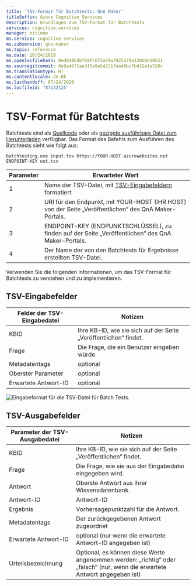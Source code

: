 ```yaml
---
title: 'TSV-Format für Batchtests: QnA Maker'
titleSuffix: Azure Cognitive Services
description: Grundlagen zum TSV-Format für Batchtests
services: cognitive-services
manager: nitinme
ms.service: cognitive-services
ms.subservice: qna-maker
ms.topic: reference
ms.date: 10/24/2019
ms.openlocfilehash: 0ed948b4bf69fc672a59a7825279a12868d10521
ms.sourcegitcommit: 0e8a4671aa3f5a9a54231fea48bcfb432a1e528c
ms.translationtype: HT
ms.contentlocale: de-DE
ms.lasthandoff: 07/24/2020
ms.locfileid: "87132125"
---
```

# <a name="batch-testing-tsv-format"></a>TSV-Format für Batchtests

Batchtests sind als [Quellcode](https://github.com/Azure-Samples/cognitive-services-qnamaker-csharp/tree/master/documentation-samples/batchtesting) oder als [gezippte ausführbare Datei zum Herunterladen](https://aka.ms/qna_btzip) verfügbar. Das Format des Befehls zum Ausführen des Batchtests sieht wie folgt aus:

```console
batchtesting.exe input.tsv https://YOUR-HOST.azurewebsites.net ENDPOINT-KEY out.tsv
```

|Parameter|Erwarteter Wert|
|--|--|
|1|Name der TSV-Datei, mit [TSV-Eingabefeldern](#tsv-input-fields) formatiert|
|2|URI für den Endpunkt, mit YOUR-HOST (IHR HOST) von der Seite „Veröffentlichen“ des QnA Maker-Portals.|
|3|ENDPOINT-KEY (ENDPUNKTSCHLÜSSEL), zu finden auf der Seite „Veröffentlichen“ des QnA Maker-Portals.|
|4|Der Name der von den Batchtests für Ergebnisse erstellten TSV-Datei.|

Verwenden Sie die folgenden Informationen, um das TSV-Format für Batchtests zu verstehen und zu implementieren. 

## <a name="tsv-input-fields"></a>TSV-Eingabefelder

|Felder der TSV-Eingabedatei|Notizen|
|--|--|
|KBID|Ihre KB-ID, wie sie sich auf der Seite „Veröffentlichen“ findet.|
|Frage|Die Frage, die ein Benutzer eingeben würde.|
|Metadatentags|optional|
|Oberster Parameter|optional| 
|Erwartete Antwort-ID|optional|

![Eingabeformat für die TSV-Datei für Batch Tests.](media/batch-test/input-tsv-format-batch-test.png)

## <a name="tsv-output-fields"></a>TSV-Ausgabefelder 

|Parameter der TSV-Ausgabedatei|Notizen|
|--|--|
|KBID|Ihre KB-ID, wie sie sich auf der Seite „Veröffentlichen“ findet.|
|Frage|Die Frage, wie sie aus der Eingabedatei eingegeben wird.|
|Antwort|Oberste Antwort aus Ihrer Wissensdatenbank.|
|Antwort-ID|Antwort-ID|
|Ergebnis|Vorhersagepunktzahl für die Antwort. |
|Metadatentags|Der zurückgegebenen Antwort zugeordnet|
|Erwartete Antwort-ID|optional (nur wenn die erwartete Antwort-ID angegeben ist)|
|Urteilsbezeichnung|Optional, es können diese Werte angenommen werden: „richtig“ oder „falsch“ (nur, wenn die erwartete Antwort angegeben ist)|
